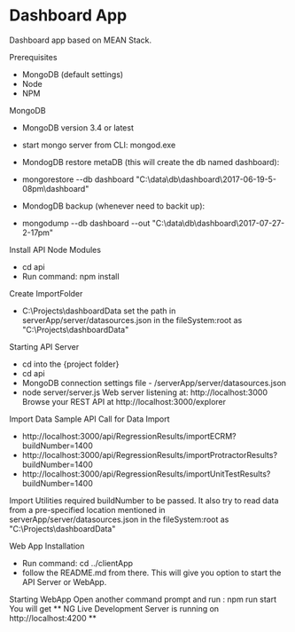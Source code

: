# Dashboard App
Dashboard app based on MEAN Stack.

Prerequisites
- MongoDB (default settings)
- Node
- NPM

MongoDB
- MongoDB version 3.4 or latest
- start mongo server from CLI: mongod.exe

- MondogDB restore metaDB (this will create the db named dashboard): 
- mongorestore --db dashboard "C:\data\db\dashboard\2017-06-19-5-08pm\dashboard"

- MondogDB backup (whenever need to backit up): 
- mongodump --db dashboard --out "C:\data\db\dashboard\2017-07-27-2-17pm"

Install API Node Modules
- cd api
- Run command: npm install

Create ImportFolder
- C:\Projects\dashboardData
set the path in serverApp/server/datasources.json in the fileSystem:root as "C:\\Projects\\dashboardData"

Starting API Server
- cd into the {project folder}
- cd api
- MongoDB connection settings file - /serverApp/server/datasources.json
- node server/server.js
Web server listening at: http://localhost:3000
Browse your REST API at http://localhost:3000/explorer

Import Data
Sample API Call for Data Import
- http://localhost:3000/api/RegressionResults/importECRM?buildNumber=1400
- http://localhost:3000/api/RegressionResults/importProtractorResults?buildNumber=1400
- http://localhost:3000/api/RegressionResults/importUnitTestResults?buildNumber=1400

Import Utilities required buildNumber to be passed.
It also try to read data from a pre-specified location mentioned in serverApp/server/datasources.json in the fileSystem:root as "C:\\Projects\\dashboardData"


Web App Installation
- Run command: cd ../clientApp
- follow the README.md from there.
This will give you option to start the API Server or WebApp. 

Starting WebApp
Open another command prompt and run : npm run start
You will get
** NG Live Development Server is running on http://localhost:4200 **

